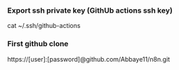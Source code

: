 ### Export ssh private key (GithUb actions ssh key)
cat ~/.ssh/github-actions

### First github clone
https://[user]:[password]@github.com/Abbaye11/n8n.git